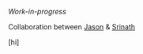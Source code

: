*Work-in-progress*

Collaboration between [Jason](https://github.com/JasonVBN) & [Srinath](https://github.com/srinpin05)

[hi]
